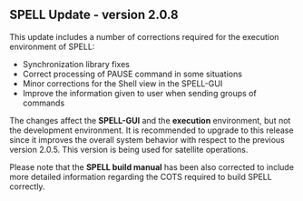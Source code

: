 ## SPELL Update - version 2.0.8 ##

This update includes a number of corrections required for the execution environment of SPELL:

  * Synchronization library fixes
  * Correct processing of PAUSE command in some situations
  * Minor corrections for the Shell view in the SPELL-GUI
  * Improve the information given to user when sending groups of commands

The changes affect the **SPELL-GUI** and the **execution** environment, but not the development environment. It is recommended to upgrade to this release since it improves the overall system behavior with respect to the previous version 2.0.5. This version is being used for satellite operations.

Please note that the **SPELL build manual** has been also corrected to include more detailed information regarding the COTS required to build SPELL correctly.